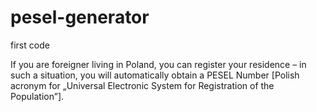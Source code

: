 # pesel-generator
first code 

If you are foreigner living in Poland, you can register your residence – in such a situation, you will automatically obtain a PESEL Number [Polish acronym for „Universal Electronic System for Registration of the Population”].

